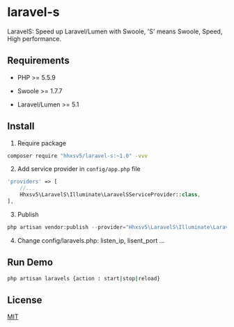 # laravel-s
LaravelS: Speed up Laravel/Lumen with Swoole, 'S' means Swoole, Speed, High performance.

## Requirements

- PHP >= 5.5.9

- Swoole >= 1.7.7

- Laravel/Lumen >= 5.1

## Install

1. Require package 
```Bash
composer require "hhxsv5/laravel-s:~1.0" -vvv
```

2. Add service provider in `config/app.php` file
```PHP
'providers' => [
    //...
    Hhxsv5\LaravelS\Illuminate\LaravelSServiceProvider::class,
],
```

3. Publish
```PHP
php artisan vendor:publish --provider="Hhxsv5\LaravelS\Illuminate\LaravelSServiceProvider"
```

4. Change config/laravels.php: listen_ip, lisent_port ...

## Run Demo

```Bash
php artisan laravels {action : start|stop|reload}
```

## License

[MIT](https://github.com/hhxsv5/laravel-s/blob/master/LICENSE)
